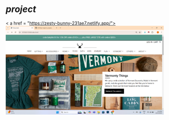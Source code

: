 # _project_
< a href = "https://zesty-bunny-231ae7.netlify.app/"><img src="https://github.com/8501kaminipatel/_project_/blob/main/new%20project/Screenshot%202024-12-23%20155429.png"></a>
